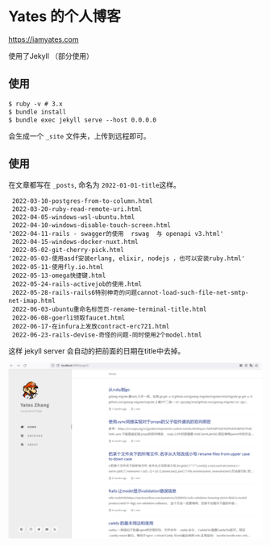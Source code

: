 # Yates 的个人博客

https://iamyates.com

使用了Jekyll （部分使用）

## 使用

```
$ ruby -v # 3.x
$ bundle install
$ bundle exec jekyll serve --host 0.0.0.0
```

会生成一个 `_site` 文件夹，上传到远程即可。


## 使用


在文章都写在 `_posts`, 命名为 `2022-01-01-title`这样。

```
 2022-03-10-postgres-from-to-column.html
 2022-03-20-ruby-read-remote-uri.html
 2022-04-05-windows-wsl-ubuntu.html
 2022-04-10-windows-disable-touch-screen.html
'2022-04-11-rails - swagger的使用  rswag  与 openapi v3.html'
 2022-04-15-windows-docker-nuxt.html
 2022-05-02-git-cherry-pick.html
'2022-05-03-使用asdf安装erlang, elixir, nodejs ，也可以安装ruby.html'
 2022-05-11-使用fly.io.html
 2022-05-13-omega快捷键.html
 2022-05-24-rails-activejob的使用.html
 2022-05-28-rails-rails6特别神奇的问题cannot-load-such-file-net-smtp-net-imap.html
 2022-06-03-ubuntu重命名标签页-rename-terminal-title.html
 2022-06-08-goerli领取faucet.html
 2022-06-17-在infura上发放contract-erc721.html
 2022-06-23-rails-devise-奇怪的问题-同时使用2个model.html
```

这样 jekyll server 会自动的把前面的日期在title中去掉。

![](blog.jpg)

